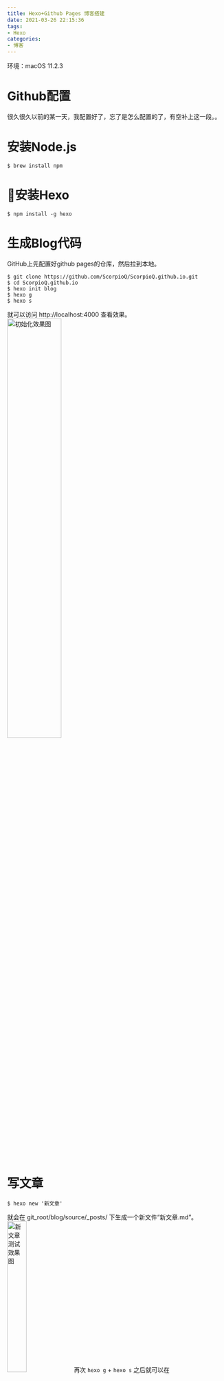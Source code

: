 ```yaml
---
title: Hexo+Github Pages 博客搭建
date: 2021-03-26 22:15:36
tags: 
- Hexo
categories: 
- 博客
---
```


环境：macOS 11.2.3


# Github配置
很久很久以前的某一天，我配置好了，忘了是怎么配置的了，有空补上这一段。。


# 安装Node.js
```
$ brew install npm
```


# 安装Hexo
```
$ npm install -g hexo
```


# 生成Blog代码
GitHub上先配置好github pages的仓库，然后拉到本地。
```
$ git clone https://github.com/ScorpioQ/ScorpioQ.github.io.git
$ cd ScorpioQ.github.io
$ hexo init blog
$ hexo g
$ hexo s
```
就可以访问 http://localhost:4000 查看效果。
<br/>
<img src="test_init.png" alt="初始化效果图" width="50%" height="50%" stype="vertical-align:middle">
<br/>


# 写文章
```
$ hexo new '新文章'
```
就会在 git_root/blog/source/_posts/ 下生成一个新文件“新文章.md”。
<br/>
<img src="test_article_md.png" alt="新文章测试效果图" width="30%" height="30%" stype="vertical-align:middle">
再次 `hexo g` + `hexo s` 之后就可以在 http://localhost:4000 看到效果。
<br/>
<img src="test_article.png" alt="新文章测试效果图" width="50%" height="50%" stype="vertical-align:middle">
<br/>


# 更换主题
```
// 在blog目录下拉取
$ git clone https://github.com/iissnan/hexo-theme-next themes/next
```
打开blog配置文件_config.yml，找到theme选项。
```
## Themes: https://hexo.io/themes/
theme: next
```
再次 `hexo g` + `hexo s` 之后就可以在 http://localhost:4000 看到效果。如果遇到这种错误：
<br/>
<img src="test_theme_err.png" alt="主题安装错误示意图" width="70%" height="70%" stype="vertical-align:middle">
需要额外安装一个插件：
```
$ npm i hexo-renderer-swig
```


# 部署到Github Pages
打开blog配置文件_config.yml，找到deploy选项。
```
# Deployment
## Docs: https://hexo.io/docs/one-command-deployment
deploy:
  type: git
  repo:
    github: https://github.com/ScorpioQ/ScorpioQ.github.io.git
  branch: master
```
本地修改了Blog内容之后，一行命令即可更新到线上。
`$ hexo g -d`


# 添加评论功能
打开主题配置文件_config.yml，找到valine选项。
```
# Valine.
# You can get your appid and appkey from https://leancloud.cn
# more info please open https://valine.js.org
valine:
  enable: true
  appid: # your leancloud application appid
  appkey: # your leancloud application appkey
```
在这个地方 https://leancloud.cn 注册账号，然后创建一个应用，在“设置 > 应用Keys”里可以找到appid和appkey。Hexo还支持多种其他评论系统，有空再探索探索～
<br/>
<img src="test_comment.png" alt="评论效果图" width="50%" height="50%" stype="vertical-align:middle">
<br/>


# 添加打分功能
打开主题配置文件_config.yml，找到rating选项。
```
# Star rating support to each article.
# To get your ID visit https://widgetpack.com
rating:
  enable: true
  id:     #<app_id>
  color:  fc6423
```
在这个地方 https://widgetpack.com 注册账号，之后在页面上方就可以看到ID，“侧边栏 > Rating”可以查看评分相关记录。
<br/>
<img src="test_rating.png" alt="打分效果图" width="50%" height="50%" stype="vertical-align:middle">
<br/>


# 添加字数统计和阅读时长
`$ npm i --save hexo-wordcount`
打开主题配置文件_config.yml，找到post_wordcount选项。
```
# Post wordcount display settings
# Dependencies: https://github.com/willin/hexo-wordcount
post_wordcount:
  item_text: true
  wordcount: true
  min2read: true
  totalcount: true
  separated_meta: true
```

# 配置404页面
在theme/next/source下创建404.html，在本地没法测试这个页面，更新到GitHub之后，输入一个不存在的path就可以测试了，https://scorpioq.site/test_404
```
---
title: 404
date: 2021-03-26 22:45:14

type: "404"
layout: "404"
comments: false
---

<!DOCTYPE HTML>
<html>
<head>
  <meta http-equiv="content-type" content="text/html;charset=utf-8;"/>
  <meta http-equiv="X-UA-Compatible" content="IE=edge,chrome=1" />
  <meta name="robots" content="all" />
  <meta name="robots" content="index,follow"/>
</head>
<body>
  <script type="text/javascript" src="//qzonestyle.gtimg.cn/qzone/hybrid/app/404/search_children.js" charset="utf-8" homePageUrl="https://scorpioq.site" homePageName="返回<游戏程序猿的生活>"></script>
</body>
</html>
```


# README.md，CNAME文件被覆盖问题
hexo默认部署之后在根目录是没有这俩文件的，如果手动加上，再次`hexo deploy`之后，会发现文件又没了
解决方法：将这俩文件放在hexo项目的source/下面，`hexo g`之后，生成文件的根目录就有了


# Next主题
https://theme-next.iissnan.com/
这个主题可配置的元素特别多，可以慢慢研究研究